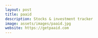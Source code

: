 ```yaml
---
layout: post
title: paaid
description: Stocks & investment tracker
image: assets/images/paaid.jpg
website: https://getpaaid.com
---
```



